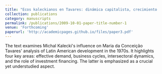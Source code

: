 ```yaml
---
title: "Ecos kaleckianos en Tavares: dinámica capitalista, crecimiento desequilibrado y financiamiento en la periferia"
collection: publications
category: manuscripts
permalink: /publications/2009-10-01-paper-title-number-1
venue: 'Forthcoming'
paperurl: 'http://academicpages.github.io/files/paper3.pdf'
---
```

The text examines Michal Kalecki's influence on Maria da Conceição Tavares' analysis of Latin American development in the 1970s. It highlights four key areas: effective demand, business cycles, intersectoral dynamics, and the role of investment financing. The latter is emphasized as a crucial yet understudied aspect.
